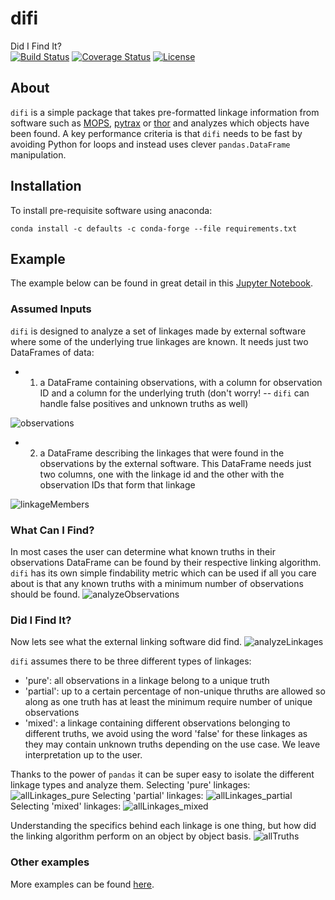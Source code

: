 # difi
Did I Find It?  
[![Build Status](https://travis-ci.com/moeyensj/difi.svg?branch=master)](https://travis-ci.com/moeyensj/difi)
[![Coverage Status](https://coveralls.io/repos/github/moeyensj/difi/badge.svg?branch=master)](https://coveralls.io/github/moeyensj/difi?branch=master)
[![License](https://img.shields.io/badge/License-BSD%203--Clause-blue.svg)](https://opensource.org/licenses/BSD-3-Clause)

## About
`difi` is a simple package that takes pre-formatted linkage information from software such as [MOPS](https://github.com/lsst/mops_daymops), [pytrax](https://github.com/pytrax/pytrax) or [thor](https://github.com/moeyensj/thor) and analyzes which objects have been found. A key performance criteria is that `difi` needs to be fast by avoiding Python for loops and instead uses clever `pandas.DataFrame` manipulation. 

## Installation
To install pre-requisite software using anaconda:

```conda install -c defaults -c conda-forge --file requirements.txt```


## Example

The example below can be found in great detail in this [Jupyter Notebook](https://github.com/moeyensj/difi/tree/master/examples/example_thor.ipynb).

### Assumed Inputs
`difi` is designed to analyze a set of linkages made by external software where some of the underlying true linkages are known. It needs just two DataFrames of data:
- 1) a DataFrame containing observations, with a column for observation ID and a column for the underlying truth (don't worry! -- `difi` can handle false positives and unknown truths as well)  

![observations](docs/images/observations.png "Observations")

- 2) a DataFrame describing the linkages that were found in the observations by the external software. This DataFrame needs just two columns, one with the linkage id and the other with the observation IDs that form that linkage  

![linkageMembers](docs/images/linkageMembers.png "linkageMembers")

### What Can I Find? 
In most cases the user can determine what known truths in their observations DataFrame can be found by their respective linking algorithm. `difi` has its own simple findability metric which can be used if all you care about is that any known truths with a minimum number of observations should be found. 
![analyzeObservations](docs/images/analyzeObservations.png "analyzeObservations")

### Did I Find It? 
Now lets see what the external linking software did find. 
![analyzeLinkages](docs/images/analyzeLinkages.png "analyzeLinkages.png")

`difi` assumes there to be three different types of linkages:
- 'pure': all observations in a linkage belong to a unique truth
- 'partial': up to a certain percentage of non-unique thruths are allowed so along as one truth has at least the minimum require number of unique observations
- 'mixed': a linkage containing different observations belonging to different truths, we avoid using the word 'false' for these linkages as they may contain unknown truths depending on the use case. We leave interpretation up to the user. 

Thanks to the power of `pandas` it can be super easy to isolate the different linkage types and analyze them.
Selecting 'pure' linkages:
![allLinkages_pure](docs/images/allLinkages_pure.png "allLinkages_pure")
Selecting 'partial' linkages:
![allLinkages_partial](docs/images/allLinkages_partial.png "allLinkages_partial")
Selecting 'mixed' linkages:
![allLinkages_mixed](docs/images/allLinkages_mixed.png "allLinkages_mixed")

Understanding the specifics behind each linkage is one thing, but how did the linking algorithm perform on an object by object basis. 
![allTruths](docs/images/allTruths.png "allTruths")

### Other examples
More examples can be found [here](https://github.com/moeyensj/difi/tree/master/examples).


